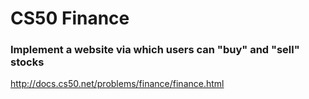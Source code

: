 # CS50 Finance

### Implement a website via which users can "buy" and "sell" stocks

http://docs.cs50.net/problems/finance/finance.html
